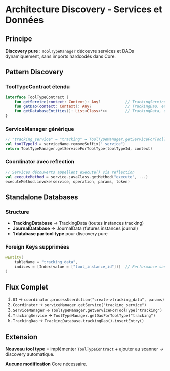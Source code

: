 # Architecture Discovery - Services et Données

## Principe

**Discovery pure** : `ToolTypeManager` découvre services et DAOs dynamiquement, sans imports hardcodés dans Core.

## Pattern Discovery

### ToolTypeContract étendu
```kotlin
interface ToolTypeContract {
    fun getService(context: Context): Any?           // TrackingService, etc.
    fun getDao(context: Context): Any?               // TrackingDao, etc.  
    fun getDatabaseEntities(): List<Class<*>>        // TrackingData, etc.
}
```

### ServiceManager générique
```kotlin
// "tracking_service" → "tracking" → ToolTypeManager.getServiceForToolType("tracking", context)
val toolTypeId = serviceName.removeSuffix("_service")
return ToolTypeManager.getServiceForToolType(toolTypeId, context)
```

### Coordinator avec reflection
```kotlin
// Services découverts appellent execute() via reflection
val executeMethod = service.javaClass.getMethod("execute", ...)
executeMethod.invoke(service, operation, params, token)
```

## Standalone Databases

### Structure
- **TrackingDatabase** → TrackingData (toutes instances tracking)
- **JournalDatabase** → JournalData (futures instances journal)
- **1 database par tool type** pour discovery pure

### Foreign Keys supprimées
```kotlin
@Entity(
    tableName = "tracking_data", 
    indices = [Index(value = ["tool_instance_id"])]  // Performance sans FK
)
```

## Flux Complet

1. `UI` → `coordinator.processUserAction("create->tracking_data", params)`
2. `Coordinator` → `serviceManager.getService("tracking_service")`  
3. `ServiceManager` → `ToolTypeManager.getServiceForToolType("tracking")`
4. `TrackingService` → `ToolTypeManager.getDaoForToolType("tracking")`
5. `TrackingDao` → `TrackingDatabase.trackingDao().insertEntry()`

## Extension

**Nouveau tool type** = implémenter `ToolTypeContract` + ajouter au scanner → discovery automatique.

**Aucune modification** Core nécessaire.
